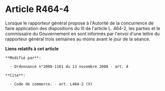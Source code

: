 # Article R464-4

Lorsque le rapporteur général propose à l'Autorité de la concurrence de faire application des dispositions du III de
l'article L. 464-2, les parties et le commissaire du Gouvernement en sont informés par l'envoi d'une lettre du rapporteur
général trois semaines au moins avant le jour de la séance.

**Liens relatifs à cet article**

	**Modifié par**:

	  - Ordonnance n°2008-1161 du 13 novembre 2008 - art. 4

	**Cite**:

	  - Code de commerce. - art. L464-2 (V)
